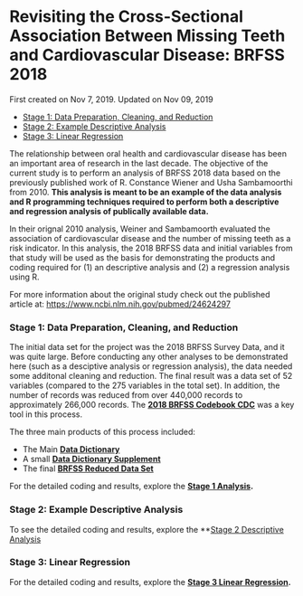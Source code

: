 Revisiting the Cross-Sectional Association Between Missing Teeth and
Cardiovascular Disease: BRFSS 2018
================
First created on Nov 7, 2019. Updated on Nov 09, 2019

  - [Stage 1: Data Preparation, Cleaning, and
    Reduction](#stage-1-data-preparation-cleaning-and-reduction)
  - [Stage 2: Example Descriptive
    Analysis](#stage-2-example-descriptive-analysis)
  - [Stage 3: Linear Regression](#stage-3-linear-regression)

The relationship between oral health and cardiovascular disease has been
an important area of research in the last decade. The objective of the
current study is to perform an analysis of BRFSS 2018 data based on the
previously published work of R. Constance Wiener and Usha Sambamoorthi
from 2010. **This analysis is meant to be an example of the data
analysis and R programming techniques required to perform both a
descriptive and regression analysis of publically available data.**

In their orignal 2010 analysis, Weiner and Sambamoorth evaluated the
association of cardiovascular disease and the number of missing teeth as
a risk indicator. In this analysis, the 2018 BRFSS data and initial
variables from that study will be used as the basis for demonstrating
the products and coding required for (1) an descriptive analysis and (2)
a regression analysis using R.

For more information about the original study check out the published
article at: <https://www.ncbi.nlm.nih.gov/pubmed/24624297>

### Stage 1: Data Preparation, Cleaning, and Reduction

The initial data set for the project was the 2018 BRFSS Survey Data, and
it was quite large. Before conducting any other analyses to be
demonstrated here (such as a desciptive analysis or regression
analysis), the data needed some additonal cleaning and reduction. The
final result was a data set of 52 variables (compared to the 275
variables in the total set). In addition, the number of records was
reduced from over 440,000 records to approximately 266,000 records. The
**[2018 BRFSS Codebook
CDC](https://www.cdc.gov/brfss/annual_data/2018/pdf/codebook18_llcp-v2-508.pdf)**
was a key tool in this process.

The three main products of this process included:

  - The Main **[Data Dictionary](../output/Data_Dictionary.xlsx)**
  - A small **[Data Dictionary
    Supplement](../output/data_dictionary.txt)**
  - The final **[BRFSS Reduced Data Set](../output/BRFSS.csv)**

For the detailed coding and results, explore the **[Stage 1
Analysis](preparing-the-data.html).**

### Stage 2: Example Descriptive Analysis

To see the detailed coding and results, explore the \*\*[Stage 2
Descriptive Analysis](descriptive-analysis.html)

### Stage 3: Linear Regression

For the detailed coding and results, explore the **[Stage 3 Linear
Regression](linear-regression.html).**
